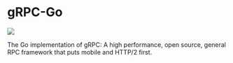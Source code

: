 # gRPC-Go
<img src="https://img.shields.io/badge/Go-00ADD8?style=for-the-badge&logo=go&logoColor=white" /> 


The Go implementation of gRPC: A high performance, open source, general RPC framework that puts mobile and HTTP/2 first. 
